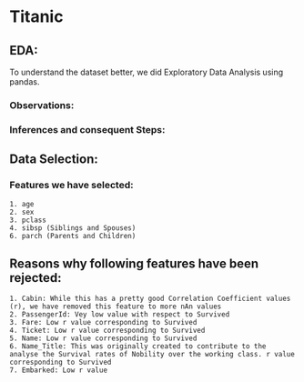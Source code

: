 # Titanic

## EDA:
  To understand the dataset better, we did Exploratory Data Analysis using pandas.
  ### Observations:
  ### Inferences and consequent Steps:

## Data Selection:
  ### Features we have selected: 
    1. age
    2. sex
    3. pclass
    4. sibsp (Siblings and Spouses)
    6. parch (Parents and Children)
    

##  Reasons why following features have been rejected:
    1. Cabin: While this has a pretty good Correlation Coefficient values (r), we have removed this feature to more nAn values
    2. PassengerId: Vey low value with respect to Survived
    3. Fare: Low r value corresponding to Survived
    4. Ticket: Low r value corresponding to Survived
    5. Name: Low r value corresponding to Survived
    6. Name_Title: This was originally created to contribute to the analyse the Survival rates of Nobility over the working class. r value corresponding to Survived
    7. Embarked: Low r value
